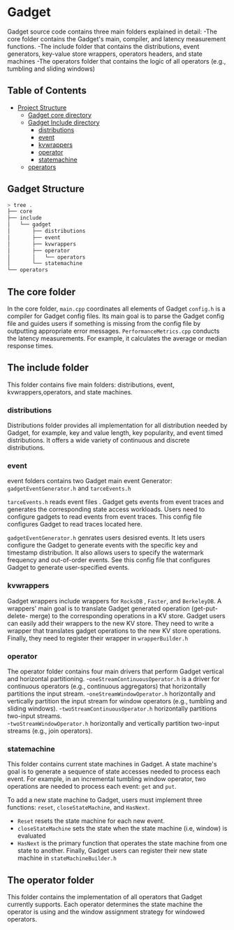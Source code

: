 
# Gadget
Gadget source code contains three main folders explained in detail:
-The core folder contains the Gadget's main, compiler, and latency measurement functions.
-The include folder that contains the distributions, event generators, key-value store wrappers, operators headers, and state machines
-The operators folder that contains the logic of all operators (e.g., tumbling and sliding windows)


## Table of Contents

- [Project Structure](#project-structure)
  - [Gadget core directory](#core)
  - [Gadget Include directory](#include)
    - [distributions](#distributions)
    - [event](event)
    - [kvwrappers](kvwrappers)
    - [operator](#operator)
    - [statemachine](#statemachine)
  - [operators](#operators)

## Gadget Structure
```bash
> tree .
├── core
├── include
│   └── gadget
│       ├── distributions
│       ├── event
│       ├── kvwrappers
│       ├── operator
│       │   └── operators
│       └── statemachine
└── operators
```
## The core folder
In the core folder, `main.cpp`  coordinates all elements of Gadget
`config.h`  is a compiler for Gadget config files. Its main goal is to parse the Gadget config file and guides users if something is missing from the config file by outputting appropriate error messages.
`PerformanceMetrics.cpp` conducts the latency measurements. For example, it calculates the average or median response times.

## The include folder
This folder contains five main folders: distributions, event, kvwrappers,operators, and state machines.

### distributions
Distributions folder provides all implementation for all distribution needed by Gadget, for example, key and value length, key popularity, and event timed distributions. It offers a wide variety of continuous and discrete distributions.
### event
event folders contains two Gadget main event Generator: `gadgetEventGenerator.h` and `tarceEvents.h`

`tarceEvents.h` reads event files . Gadget gets events from event traces and generates the corresponding state access workloads. Users need to configure gadgets to read events from event traces. This config file configures Gadget to read traces located here.

`gadgetEventGenerator.h` genrates users desisred events. It lets users configure the Gadget to generate events with the specific key and timestamp distribution. It also allows users to specify the watermark frequency and out-of-order events. See this config file that configures Gadget to generate user-specified events.

### kvwrappers
Gadget wrappers include wrappers for `RocksDB` , `Faster`, and `BerkeleyDB`. A wrappers' main goal is to translate Gadget generated operation (get-put-delete- merge) to the corresponding operations in a KV store. Gadget users can easily add their wrappers to the new KV store. They need to write a wrapper that translates gadget operations to the new KV store operations. Finally, they need to register their wrapper in `wrapperBuilder.h`

### operator
The operator folder contains four main drivers that perform Gadget vertical and horizontal partitioning. 
-`oneStreamContinuousOperator.h` is a driver for continuous operators (e.g., continuous aggregators) that horizontally partitions the input stream.
-`oneStreamWindowOperator.h` horizontally and vertically partition the input stream for window operators (e.g., tumbling and sliding windows).
-`twoStreamContinuousOperator.h`   horizontally partitions two-input streams.  
-`twoStreamWindowOperator.h` horizontally and vertically partition two-input streams (e.g., join operators).
### statemachine
This folder contains current state machines in Gadget. A state machine's goal is to generate a sequence of state accesses needed to process each event. For example, in an incremental tumbling window operator, two operations are needed to process each event: `get` and `put`.   

To add a new state machine to Gadget, users must implement three functions:  `reset`, `closeStateMachine`, and `HasNext`. 
- `Reset` resets the state machine for each new event. 
- `closeStateMachine` sets the state when the state machine (i.e, window) is evaluated
-  `HasNext` is the primary function that operates the state machine from one state to another. Finally, 
Gadget users can register their new state machine in `stateMachineBuilder.h`

## The operator folder
This folder contains the implementation of all operators that Gadget currently supports. Each operator determines the state machine the operator is using and the window assignment strategy for windowed operators.



